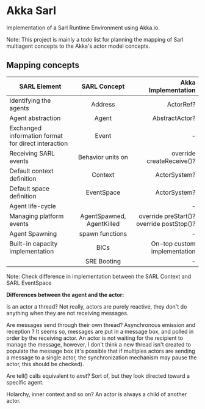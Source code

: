 # Akka Sarl

Implementation of a Sarl Runtime Environment using Akka.io.

Note: This project is mainly a todo list for planning the mapping of Sarl multiagent concepts to the
Akka's actor model concepts.

## Mapping concepts

| SARL Element | SARL Concept | Akka Implementation |
|----------|:-------------:|------:|
| Identifying the agents | Address | ActorRef? |
| Agent abstraction | Agent | AbstractActor? |
| Exchanged information format for direct interaction | Event | - |
| Receiving SARL events | Behavior units on | override createReceive()? |
| Default context definition | Context | ActorSystem? |
| Default space definition | EventSpace | ActorSystem? |
| Agent life-cycle |  | - |
| Managing platform events | AgentSpawned, AgentKilled | override preStart()? override postStop()? |
| Agent Spawning | spawn functions | - |
| Built-in capacity implementation | BICs | On-top custom implementation |
| | SRE Booting | - |

Note: Check difference in implementation between the SARL Context and SARL EventSpace

**Differences between the agent and the actor:**

Is an actor a thread? Not really, actors are purely reactive, they don't do anything when they are not receiving messages.

Are messages send through their own thread? Asynchronous emission and reception ? It seems so, messages are put in a
message box, and polled in order by the receiving actor. An actor is not waiting for the recipient to manage the
message, however, I don't think a new thread isn't created to populate the message box (it's possible that if
multiples actors are sending a message to a single actor, the synchronization mechanism may pause the actor, this should
be checked).

Are tell() calls equivalent to _emit_? Sort of, but they look directed toward a specific agent.

Holarchy, inner context and so on? An actor is always a child of another actor.